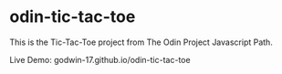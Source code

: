 # odin-tic-tac-toe
This is the Tic-Tac-Toe project from The Odin Project Javascript Path.

Live Demo: godwin-17.github.io/odin-tic-tac-toe
